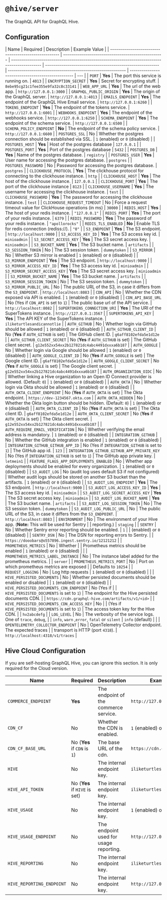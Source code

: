 # `@hive/server`

The GraphQL API for GraphQL Hive.

## Configuration

| Name                                                 | Required                                           | Description                                                                                   | Example Value                                             |
| ---------------------------------------------------- | -------------------------------------------------- | --------------------------------------------------------------------------------------------- | --------------------------------------------------------- | ----------------------------------------------------------- | ------------------------------------------------- | --- |
| `PORT`                                               | **Yes**                                            | The port this service is running on.                                                          | `4013`                                                    |
| `ENCRYPTION_SECRET`                                  | **Yes**                                            | Secret for encrypting stuff.                                                                  | `8ebe95cg21c1fee355e9fa32c8c33141`                        |
| `WEB_APP_URL`                                        | **Yes**                                            | The url of the web app.                                                                       | `http://127.0.0.1:3000`                                   |
| `GRAPHQL_PUBLIC_ORIGIN`                              | **Yes**                                            | The origin of the GraphQL server.                                                             | `http://127.0.0.1:4013`                                   |
| `EMAILS_ENDPOINT`                                    | **Yes**                                            | The endpoint of the GraphQL Hive Email service.                                               | `http://127.0.0.1:6260`                                   |
| `TOKENS_ENDPOINT`                                    | **Yes**                                            | The endpoint of the tokens service.                                                           | `http://127.0.0.1:6001`                                   |
| `WEBHOOKS_ENDPOINT`                                  | **Yes**                                            | The endpoint of the webhooks service.                                                         | `http://127.0.0.1:6250`                                   |
| `SCHEMA_ENDPOINT`                                    | **Yes**                                            | The endpoint of the schema service.                                                           | `http://127.0.0.1:6500`                                   |
| `SCHEMA_POLICY_ENDPOINT`                             | **No**                                             | The endpoint of the schema policy service.                                                    | `http://127.0.0.1:6600`                                   |
| `POSTGRES_SSL`                                       | No                                                 | Whether the postgres connection should be established via SSL.                                | `1` (enabled) or `0` (disabled)                           |
| `POSTGRES_HOST`                                      | **Yes**                                            | Host of the postgres database                                                                 | `127.0.0.1`                                               |
| `POSTGRES_PORT`                                      | **Yes**                                            | Port of the postgres database                                                                 | `5432`                                                    |
| `POSTGRES_DB`                                        | **Yes**                                            | Name of the postgres database.                                                                | `registry`                                                |
| `POSTGRES_USER`                                      | **Yes**                                            | User name for accessing the postgres database.                                                | `postgres`                                                |
| `POSTGRES_PASSWORD`                                  | No                                                 | Password for accessing the postgres database.                                                 | `postgres`                                                |
| `CLICKHOUSE_PROTOCOL`                                | **Yes**                                            | The clickhouse protocol for connecting to the clickhouse instance.                            | `http`                                                    |
| `CLICKHOUSE_HOST`                                    | **Yes**                                            | The host of the clickhouse instance.                                                          | `127.0.0.1`                                               |
| `CLICKHOUSE_PORT`                                    | **Yes**                                            | The port of the clickhouse instance                                                           | `8123`                                                    |
| `CLICKHOUSE_USERNAME`                                | **Yes**                                            | The username for accessing the clickhouse instance.                                           | `test`                                                    |
| `CLICKHOUSE_PASSWORD`                                | **Yes**                                            | The password for accessing the clickhouse instance.                                           | `test`                                                    |
| `CLICKHOUSE_REQUEST_TIMEOUT`                         | No                                                 | Force a request timeout value for ClickHouse operations (in ms)                               | `30000`                                                   |
| `REDIS_HOST`                                         | **Yes**                                            | The host of your redis instance.                                                              | `"127.0.0.1"`                                             |
| `REDIS_PORT`                                         | **Yes**                                            | The port of your redis instance.                                                              | `6379`                                                    |
| `REDIS_PASSWORD`                                     | **Yes**                                            | The password of your redis instance.                                                          | `"apollorocks"`                                           |
| `REDIS_TLS_ENABLED`                                  | **No**                                             | Enable TLS for redis connection (rediss://).                                                  | `"0"`                                                     |
| `S3_ENDPOINT`                                        | **Yes**                                            | The S3 endpoint.                                                                              | `http://localhost:9000`                                   |
| `S3_ACCESS_KEY_ID`                                   | **Yes**                                            | The S3 access key id.                                                                         | `minioadmin`                                              |
| `S3_SECRET_ACCESS_KEY`                               | **Yes**                                            | The S3 secret access key.                                                                     | `minioadmin`                                              |
| `S3_BUCKET_NAME`                                     | **Yes**                                            | The S3 bucket name.                                                                           | `artifacts`                                               |
| `S3_SESSION_TOKEN`                                   | No                                                 | The S3 session token.                                                                         | `dummytoken`                                              |
| `S3_MIRROR`                                          | No                                                 | Whether S3 mirror is enabled                                                                  | `1` (enabled) or `0` (disabled)                           |
| `S3_MIRROR_ENDPOINT`                                 | **Yes**                                            | The S3 endpoint.                                                                              | `http://localhost:9000`                                   |
| `S3_MIRROR_ACCESS_KEY_ID`                            | **Yes**                                            | The S3 access key id.                                                                         | `minioadmin`                                              |
| `S3_MIRROR_SECRET_ACCESS_KEY`                        | **Yes**                                            | The S3 secret access key.                                                                     | `minioadmin`                                              |
| `S3_MIRROR_BUCKET_NAME`                              | **Yes**                                            | The S3 bucket name.                                                                           | `artifacts`                                               |
| `S3_MIRROR_SESSION_TOKEN`                            | No                                                 | The S3 session token.                                                                         | `dummytoken`                                              |
| `S3_MIRROR_PUBLIC_URL`                               | No                                                 | The public URL of the S3, in case it differs from the `S3_ENDPOINT`.                          | `http://localhost:8083`                                   |
| `CDN_API`                                            | No                                                 | Whether the CDN exposed via API is enabled.                                                   | `1` (enabled) or `0` (disabled)                           |
| `CDN_API_BASE_URL`                                   | No (Yes if `CDN_API` is set to `1`)                | The public base url of the API service.                                                       | `http://localhost:8082`                                   |
| `SUPERTOKENS_CONNECTION_URI`                         | **Yes**                                            | The URI of the SuperTokens instance.                                                          | `http://127.0.0.1:3567`                                   |
| `SUPERTOKENS_API_KEY`                                | **Yes**                                            | The API KEY of the SuperTokens instance.                                                      | `iliketurtlesandicannotlie`                               |
| `AUTH_GITHUB`                                        | No                                                 | Whether login via GitHub should be allowed                                                    | `1` (enabled) or `0` (disabled)                           |
| `AUTH_GITHUB_CLIENT_ID`                              | No (**Yes** if `AUTH_GITHUB` is set)               | The GitHub client ID.                                                                         | `g6aff8102efda5e1d12e`                                    |
| `AUTH_GITHUB_CLIENT_SECRET`                          | No (**Yes** if `AUTH_GITHUB` is set)               | The GitHub client secret.                                                                     | `g12e552xx54xx2b127821dc4abc4491dxxxa6b187`               |
| `AUTH_GOOGLE`                                        | No                                                 | Whether login via Google should be allowed                                                    | `1` (enabled) or `0` (disabled)                           |
| `AUTH_GOOGLE_CLIENT_ID`                              | No (**Yes** if `AUTH_GOOGLE` is set)               | The Google client ID.                                                                         | `g6aff8102efda5e1d12e`                                    |
| `AUTH_GOOGLE_CLIENT_SECRET`                          | No (**Yes** if `AUTH_GOOGLE` is set)               | The Google client secret.                                                                     | `g12e552xx54xx2b127821dc4abc4491dxxxa6b187`               |
| `AUTH_ORGANIZATION_OIDC`                             | No                                                 | Whether linking a Hive organization to an Open ID Connect provider is allowed. (Default: `0`) | `1` (enabled) or `0` (disabled)                           |
| `AUTH_OKTA`                                          | No                                                 | Whether login via Okta should be allowed                                                      | `1` (enabled) or `0` (disabled)                           |
| `AUTH_OKTA_CLIENT_ENDPOINT`                          | No (**Yes** if `AUTH_OKTA` is set)                 | The Okta endpoint.                                                                            | `https://dev-1234567.okta.com`                            |
| `AUTH_OKTA_HIDDEN`                                   | No                                                 | Whether the Okta login button should be hidden. (Default: `0`)                                | `1` (enabled) or `0` (disabled)                           |
| `AUTH_OKTA_CLIENT_ID`                                | No (**Yes** if `AUTH_OKTA` is set)                 | The Okta client ID.                                                                           | `g6aff8102efda5e1d12e`                                    |
| `AUTH_OKTA_CLIENT_SECRET`                            | No (**Yes** if `AUTH_OKTA` is set)                 | The Okta client secret.                                                                       | `g12e552xx54xx2b127821dc4abc4491dxxxa6b187`               |
| `AUTH_REQUIRE_EMAIL_VERIFICATION`                    | No                                                 | Whether verifying the email address is mandatory.                                             | `1` (enabled) or `0` (disabled)                           |
| `INTEGRATION_GITHUB`                                 | No                                                 | Whether the GitHub integration is enabled                                                     | `1` (enabled) or `0` (disabled)                           |
| `INTEGRATION_GITHUB_GITHUB_APP_ID`                   | No (Yes if `INTEGRATION_GITHUB` is set to `1`)     | The GitHub app id.                                                                            | `123`                                                     |
| `INTEGRATION_GITHUB_GITHUB_APP_PRIVATE_KEY`          | No (Yes if `INTEGRATION_GITHUB` is set to `1`)     | The GitHub app private key.                                                                   | `letmein1`                                                |
| `FEATURE_FLAGS_APP_DEPLOYMENTS_ENABLED`              | No                                                 | Whether app deployments should be enabled for every organization.                             | `1` (enabled) or `0` (disabled)                           |
| `S3_AUDIT_LOG`                                       | No (audit log uses default S3 if not configured)   | Whether audit logs should be stored on another S3 bucket than the artifacts.                  | `1` (enabled) or `0` (disabled)                           |
| `S3_AUDIT_LOG_ENDPOINT`                              | **Yes**                                            | The S3 endpoint.                                                                              | `http://localhost:9000`                                   |
| `S3_AUDIT_LOG_ACCESS_KEY_ID`                         | **Yes**                                            | The S3 access key id.                                                                         | `minioadmin`                                              |
| `S3_AUDIT_LOG_SECRET_ACCESS_KEY`                     | **Yes**                                            | The S3 secret access key.                                                                     | `minioadmin`                                              |
| `S3_AUDIT_LOG_BUCKET_NAME`                           | **Yes**                                            | The S3 bucket name.                                                                           | `artifacts`                                               |
| `S3_AUDIT_LOG_SESSION_TOKEN`                         | No                                                 | The S3 session token.                                                                         | `dummytoken`                                              |
| `S3_AUDIT_LOG_PUBLIC_URL`                            | No                                                 | The public URL of the S3, in case it differs from the `S3_ENDPOINT`.                          | `http://localhost:8083`                                   |
| `ENVIRONMENT`                                        | No                                                 | The environment of your Hive app. (**Note:** This will be used for Sentry                     |
| reporting.)                                          | `staging`                                          |                                                                                               | `SENTRY`                                                  | No                                                          | Whether Sentry error reporting should be enabled. | `1` |
| (enabled) or `0` (disabled)                          |                                                    | `SENTRY_DSN`                                                                                  | No                                                        | The DSN for reporting errors to Sentry.                     |
| `https://dooobars@o557896.ingest.sentry.io/12121212` |                                                    | `PROMETHEUS_METRICS`                                                                          | No                                                        | Whether                                                     |
| Prometheus metrics should be enabled                 | `1` (enabled) or `0` (disabled)                    |                                                                                               |
| `PROMETHEUS_METRICS_LABEL_INSTANCE`                  | No                                                 | The instance label added for the prometheus metrics.                                          |
| `server`                                             |                                                    | `PROMETHEUS_METRICS_PORT`                                                                     | No                                                        | Port on which prometheus metrics are exposed                |
| Defaults to `10254`                                  |                                                    | `REQUEST_LOGGING`                                                                             | No                                                        | Log http requests                                           | `1` (enabled) or `0` (disabled)                   |
|                                                      | `HIVE_PERSISTED_DOCUMENTS`                         | No                                                                                            | Whether persisted documents should be enabled or disabled |
| `1` (enabled) or `0` (disabled)                      |                                                    | `HIVE_PERSISTED_DOCUMENTS_CDN_ENDPOINT`                                                       | No (Yes if                                                |
| `HIVE_PERSISTED_DOCUMENTS` is set to `1`)            | The endpoint for the Hive persisted documents CDN. |
| `https://cdn.graphql-hive.com/artifacts/v1/<id>`     |                                                    | `HIVE_PERSISTED_DOCUMENTS_CDN_ACCESS_KEY`                                                     | No                                                        |
| (Yes if `HIVE_PERSISTED_DOCUMENTS` is set to `1`)    | The access token key for the Hive CDN.             |
| `hv2abcdefg`                                         |                                                    | `LOG_LEVEL`                                                                                   | No                                                        | The verbosity of the service logs. One of `trace`, `debug`, |
| `info`, `warn` ,`error`, `fatal` or `silent`         | `info` (default)                                   |                                                                                               |
| `OPENTELEMETRY_COLLECTOR_ENDPOINT`                   | No                                                 | OpenTelemetry Collector endpoint. The expected traces                                         |
| transport is HTTP (port `4318`).                     | `http://localhost:4318/v1/traces`                  |

## Hive Cloud Configuration

If you are self-hosting GraphQL Hive, you can ignore this section. It is only required for the Cloud
version.

| Name                      | Required                      | Description                            | Example Value                   |
| ------------------------- | ----------------------------- | -------------------------------------- | ------------------------------- |
| `COMMERCE_ENDPOINT`       | **Yes**                       | The endpoint of the commerce service.  | `http://127.0.0.1:4012`         |
| `CDN_CF`                  | No                            | Whether the CDN is enabled.            | `1` (enabled) or `0` (disabled) |
| `CDN_CF_BASE_URL`         | No (**Yes** if `CDN` is `1`)  | The base URL of the cdn.               | `https://cdn.graphql-hive.com`  |
| `HIVE`                    | No                            | The internal endpoint key.             | `iliketurtles`                  |
| `HIVE_API_TOKEN`          | No (**Yes** if `HIVE` is set) | The internal endpoint key.             | `iliketurtles`                  |
| `HIVE_USAGE`              | No                            | The internal endpoint key.             | `1` (enabled) or `0` (disabled) |
| `HIVE_USAGE_ENDPOINT`     | No                            | The endpoint used for usage reporting. | `http://127.0.0.1:4001`         |
| `HIVE_REPORTING`          | No                            | The internal endpoint key.             | `iliketurtles`                  |
| `HIVE_REPORTING_ENDPOINT` | No                            | The internal endpoint key.             | `http://127.0.0.1:4000/graphql` |
